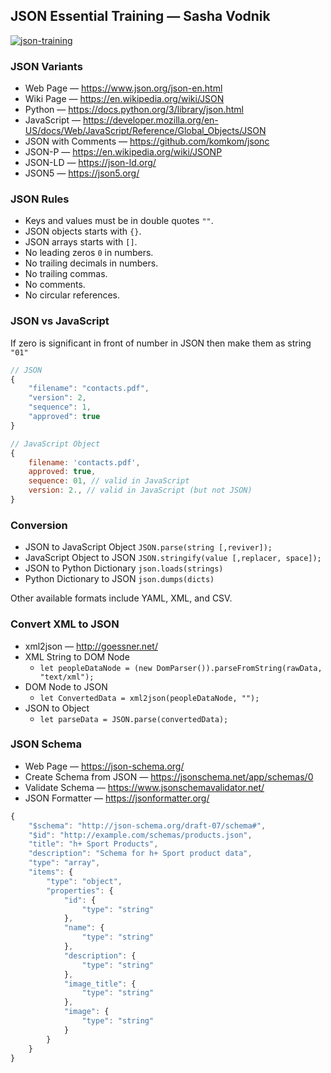 ## JSON Essential Training — Sasha Vodnik

<a href="https://www.linkedin.com/learning/json-essential-training">
<img src="https://files.catbox.moe/gxefso.png" alt="json-training">
</a>

### JSON Variants

* Web Page — https://www.json.org/json-en.html
* Wiki Page — https://en.wikipedia.org/wiki/JSON
* Python — https://docs.python.org/3/library/json.html
* JavaScript — https://developer.mozilla.org/en-US/docs/Web/JavaScript/Reference/Global_Objects/JSON
* JSON with Comments — https://github.com/komkom/jsonc
* JSON-P — https://en.wikipedia.org/wiki/JSONP
* JSON-LD — https://json-ld.org/
* JSON5 — https://json5.org/

### JSON Rules

* Keys and values must be in double quotes `""`.
* JSON objects starts with `{}`.
* JSON arrays starts with `[]`.
* No leading zeros `0` in numbers.
* No trailing decimals in numbers.
* No trailing commas.
* No comments.
* No circular references.

### JSON vs JavaScript

If zero is significant in front of number in JSON then make them as string `"01"`

```js
// JSON
{
    "filename": "contacts.pdf",
    "version": 2,
    "sequence": 1,
    "approved": true
}
```

```js
// JavaScript Object
{
    filename: 'contacts.pdf',
    approved: true,
    sequence: 01, // valid in JavaScript
    version: 2., // valid in JavaScript (but not JSON)
}
```

### Conversion

* JSON to JavaScript Object `JSON.parse(string [,reviver]);`
* JavaScript Object to JSON `JSON.stringify(value [,replacer, space]);` 
* JSON to Python Dictionary `json.loads(strings)`
* Python Dictionary to JSON `json.dumps(dicts)`    

Other available formats include YAML, XML, and CSV.

### Convert XML to JSON

* xml2json — http://goessner.net/ 
* XML String to DOM Node
    * `let peopleDataNode = (new DomParser()).parseFromString(rawData, "text/xml");`
* DOM Node to JSON
    * `let ConvertedData = xml2json(peopleDataNode, "");`
* JSON to Object
    * `let parseData = JSON.parse(convertedData);`

### JSON Schema

* Web Page — https://json-schema.org/
* Create Schema from JSON — https://jsonschema.net/app/schemas/0
* Validate Schema — https://www.jsonschemavalidator.net/
* JSON Formatter — https://jsonformatter.org/

```js
{
    "$schema": "http://json-schema.org/draft-07/schema#",
    "$id": "http://example.com/schemas/products.json",
    "title": "h+ Sport Products",
    "description": "Schema for h+ Sport product data",
    "type": "array",
    "items": {
        "type": "object",
        "properties": {
            "id": {
                "type": "string"
            },
            "name": {
                "type": "string"
            },
            "description": {
                "type": "string"
            },
            "image_title": {
                "type": "string"
            },
            "image": {
                "type": "string"
            }
        }
    }
}
```
